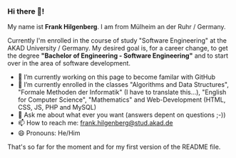 ### Hi there 👋! 

My name ist <b>Frank Hilgenberg</b>. I am from Mülheim an der Ruhr / Germany. 

Currently I'm enrolled in the course of study "Software Engineering" at the AKAD University / Germany. My desired goal is, for a career change, to get the degree <b>"Bachelor of Engineering - Software Engineering"</b> and to start over in the area of software development.

- 🔭 I’m currently working on this page to become familar with GitHub 
- 🌱 I’m currently enrolled in the classes "Algorithms and Data Structures", "Formale Methoden der Informatik" (I have to translate this...), "English for Computer Science", "Mathematics" and Web-Development (HTML, CSS, JS, PHP and MySQL)
- 💬 Ask me about what ever you want (answers depent on questions ;-))
- 📫 How to reach me: frank.hilgenberg@stud.akad.de
- 😄 Pronouns: He/Him

That's so far for the moment and for my first version of the README file.

<!--
**frahil003/frahil003** is a ✨ _special_ ✨ repository because its `README.md` (this file) appears on your GitHub profile.

Here are some ideas to get you started:

- 🔭 I’m currently working on ...
- 🌱 I’m currently learning ...
- 👯 I’m looking to collaborate on ...
- 🤔 I’m looking for help with ...
- 💬 Ask me about ...
- 📫 How to reach me: ...
- 😄 Pronouns: ...
- ⚡ Fun fact: ...
-->
